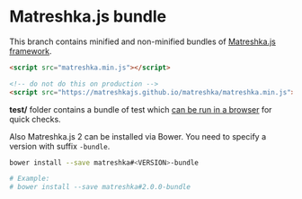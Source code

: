 # Matreshka.js bundle

This branch contains minified and non-minified bundles of [Matreshka.js framework](https://github.com/matreshkajs/matreshka).

```html
<script src="matreshka.min.js"></script>
```

```html
<!-- do not do this on production -->
<script src="https://matreshkajs.github.io/matreshka/matreshka.min.js"></script>
```

**test/** folder contains a bundle of test which [can be run in a browser](https://matreshkajs.github.io/matreshka/test/SpecRunner.html) for quick checks.

Also Matreshka.js 2 can be installed via Bower. You need to specify a version with suffix ``-bundle``.

```sh
bower install --save matreshka#<VERSION>-bundle

# Example:
# bower install --save matreshka#2.0.0-bundle
```
